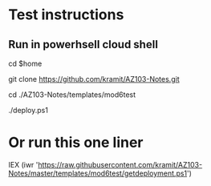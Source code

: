 # Test instructions

## Run in powerhsell cloud shell

cd $home

git clone https://github.com/kramit/AZ103-Notes.git

cd ./AZ103-Notes/templates/mod6test

./deploy.ps1

# Or run this one liner

IEX (iwr 'https://raw.githubusercontent.com/kramit/AZ103-Notes/master/templates/mod6test/getdeployment.ps1')
